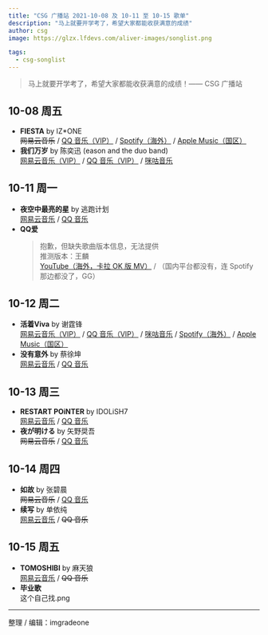 ```yaml
---
title: "CSG 广播站 2021-10-08 及 10-11 至 10-15 歌单"
description: "马上就要开学考了，希望大家都能收获满意的成绩"
author: csg
image: https://glzx.lfdevs.com/aliver-images/songlist.png

tags:
  - csg-songlist
---
```


> 马上就要开学考了，希望大家都能收获满意的成绩！—— CSG 广播站

## 10-08 周五

- **FIESTA** by IZ\*ONE  
  ~~网易云音乐~~ / [QQ 音乐（VIP）](https://y.qq.com/n/ryqq/songDetail/003Bril44NgCuj) / [Spotify（海外）](https://open.spotify.com/track/6Ihdn6wW2UBhfTKWbP29KA) / [Apple Music（国区）](https://music.apple.com/cn/album/fiesta/1569281731?i=1569281734)
- **我们万岁** by 陈奕迅 (eason and the duo band)  
  [网易云音乐（VIP）](https://music.163.com/song?id=1323304980) / [QQ 音乐（VIP）](https://y.qq.com/n/ryqq/songDetail/001onDtb1Eqq86) / [咪咕音乐](https://music.migu.cn/v3/music/song/6005669Z18A)

## 10-11 周一

- **夜空中最亮的星** by 逃跑计划  
  [网易云音乐](https://music.163.com/song?id=25706282) / [QQ 音乐](https://y.qq.com/n/ryqq/songDetail/001NmPTG1fVsUw)
- **QQ爱**  
  > 抱歉，但缺失歌曲版本信息，无法提供  
  > 推测版本：王麟  
  > [YouTube（海外，卡拉 OK 版 MV）](https://www.youtube.com/watch?v=BRUl-Gz-6rw) / （国内平台都没有，连 Spotify 那边都没了，GG）

## 10-12 周二

- **活着Viva** by 谢霆锋  
  [网易云音乐（VIP）](https://music.163.com/song?id=168905) / [QQ 音乐（VIP）](https://y.qq.com/n/ryqq/songDetail/002AMtaK2U8iWk) / [咪咕音乐](https://music.migu.cn/v3/music/song/69910421793) / [Spotify（海外）](https://open.spotify.com/track/4qmUx3yvJOt9Jktzr6Kvh0) / [Apple Music（国区）](https://music.apple.com/cn/album/活着viva/543764951?i=543764956)
- **没有意外** by 蔡徐坤  
  [网易云音乐](https://music.163.com/song?id=1346079558) / [QQ 音乐](https://y.qq.com/n/ryqq/songDetail/003Fe8vW2OUnje)

## 10-13 周三

- **RESTART POiNTER** by IDOLiSH7  
  [网易云音乐](https://music.163.com/song?id=427419110) / [QQ 音乐](https://y.qq.com/n/ryqq/songDetail/001VJRDE1uL9Bm)
- **夜が明ける** by 矢野奨吾  
  ~~网易云音乐~~ / [QQ 音乐](https://y.qq.com/n/ryqq/songDetail/004HBDym4S4FJ2)

## 10-14 周四

- **如故** by 张碧晨  
  ~~网易云音乐~~ / [QQ 音乐](https://y.qq.com/n/ryqq/songDetail/000RscgG2i34pY)
- **续写** by 单依纯  
  [网易云音乐](https://music.163.com/song?id=427419110) / ~~QQ 音乐~~

## 10-15 周五

- **TOMOSHIBI** by 麻天狼  
  [网易云音乐](https://music.163.com/#/song?id=1826178984) / ~~QQ 音乐~~
- **毕业歌**  
  这个自己找.png

---

整理 / 编辑：imgradeone
